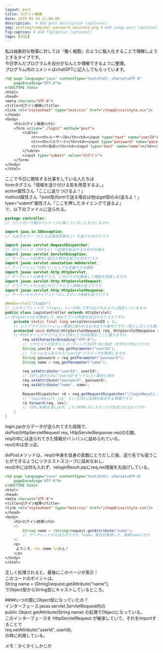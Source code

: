 ```yaml
---
layout: post
title: ログイン機構
date: 2025-03-24 21:00:00
description:  # Add post description (optional)
img: postimg/computer_password_wasureta.png # Add image post (optional)
fig-caption: # Add figcaption (optional)
tags: [日記]
---
```


私は抽象的な物事に対しては『働く細胞』のように擬人化することで理解しようとするタイプです。<br>
今日学んだプログラムを自分がなんとか理解できるように整理。<br>
プログラム内のコメントはchatGPTに記入してもらっています。<br>

```jsp
<%@ page language="java" contentType="text/html; charset=UTF-8"
    pageEncoding="UTF-8"%>
<!DOCTYPE html>
<html>
<head>
<meta charset="UTF-8">
<title>ログイン画面</title>
<link rel="stylesheet" type="text/css" href="/chap8/css/style.scc"/>
</head>
<body>
	<h1>ログイン画面</h1>
	<form action="./login" method="post">
		<table>
			<tr><th>ユーザーID</th><td><input type="text" name="userId"></td></tr>
			<tr><th>パスワード</th><td><input type="password" name="password"></td></tr>
			<tr><th>名前</th><td><input type="text" name="name"></td></tr>
		</table>
		<input type="submit" value="ログイン">
	</form>
</body>
</html>
```

ここで今日に関係する仕事をしている人たちは<br>
formタグさん「情報を送り付ける型を用意するよ。」<br>
action属性さん「ここに送りつけるよ！」<br>
method属性さん「post型(formで送る場合は他はget型のみ)送るよ！」<br>
type="submit"属性さん「ここを押したタイミングで送るよ」<br>
で、以下のファイルに送られる。

```java
package controller; 
// コントローラ層のパッケージに属していることを示しますわ

import java.io.IOException; 
// 入出力エラー（たとえば通信失敗など）を扱うためのクラス

import javax.servlet.RequestDispatcher; 
// 他のリソース（JSPなど）へ処理を転送するための仕組み
import javax.servlet.ServletException; 
// サーブレット処理中に起きた例外を扱うためのクラス
import javax.servlet.annotation.WebServlet; 
// アノテーションでURLマッピングを定義できる機能
import javax.servlet.http.HttpServlet; 
// サーブレットの基本クラス。このクラスを継承して機能を実装しますの
import javax.servlet.http.HttpServletRequest; 
// クライアントから送られたリクエスト情報を扱うクラス
import javax.servlet.http.HttpServletResponse; 
// サーバーからクライアントへのレスポンス情報を扱うクラス

@WebServlet("/login")
// このサーブレットが「/login」というURLで呼び出されるように指定していますの
public class LoginController extends HttpServlet{ 
// HttpServletを継承して、Webアプリの制御を担当するクラスですわ
	private static final long serialVersionUID = 1L;
	// シリアライズのバージョン管理に使われるお決まりの番号ですの（気にしなくても動きますが、入れておくのが慣習ですわ）
	protected void doPost(HttpServletRequest req, HttpServletResponse res)throws ServletException, IOException {
	// POSTメソッドでリクエストが来たときの処理をここに書きますの
		req.setCharacterEncoding("UTF-8");
		// リクエストの文字エンコーディングをUTF-8に指定（文字化け防止ですわ）
		String userId = req.getParameter("userId");
		// フォームから送られた"userId"パラメータを取得しますの
		String password = req.getParameter("password");
		String name = req.getParameter("name");
		
		req.setAttribute("userId", userId);
		// JSPに渡すために"userId"をリクエスト属性に保存
		req.setAttribute("password", password);
		req.setAttribute("name", name);
			
		RequestDispatcher rd = req.getRequestDispatcher("/loginResult.jsp");
		// "loginResult.jsp" というJSPに処理を転送する準備ですの
		rd.forward(req, res);
		// JSPに制御を渡します。これでHTMLのレスポンスが生成されるのですわ
	}
}
```
login.jspからデータが送られてきた段階で、<br>
doPost(HttpServletRequest req, HttpServletResponse res)の引数、<br>
reqの中には送られてきた情報がパンパンに詰められている。<br>
resの中は空っぽ。

doPostメソッドは、reqの中身を自身の変数にとりだした後、送り先でも扱うことができるようにリクエストスコープに詰めなおし、<br>
resの中には何も入れず、reloginResult.jspにreq,res情報を丸投げしている。

```jsp
<%@ page language="java" contentType="text/html; charset=UTF-8"
    pageEncoding="UTF-8"%>
<!DOCTYPE html>
<html>
<head>
<meta charset="UTF-8">
<title>ログイン結果</title>
<link rel="stylesheet" type="text/css" href="/chap8/css/style.css"/>
</head>
<body>
	<h2>ログイン結果</h2>
	<%
		String name = (String)request.getAttribute("name");
		// サーブレットから送られてきた「name」属性を取得して、変数nameに代入
	%>
	<p>
	 ようこそ、<%= name %>さん！
	</p>
</body>
</html>
```
正しく処理されると、最後にこのページが表示！<br>
このコードのポイントは、<br>
String name = (String)request.getAttribute("name");<br>
でObject型からString型にキャストしているところ。

####いつの間にObject型になっていたの？<br>
インターフェース:javax.servlet.ServletRequest内の<br>
public Object getAttribute(String name) の処理でObjectになっている。<br>
このインターフェースを HttpServletRequest が継承していて、それをimportすることで<br>
req.setAttribute("userId", userId); <br>
の時に利用している。

メモ：かくかくしかじか